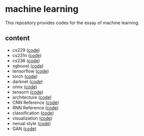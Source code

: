 # machine learning

This repository provides codes for the essay of machine learning.

## content

- cs229 ([code](https://github.com/gaoxinge/machine-learning/tree/master/cs229))
- cs231n ([code](https://github.com/gaoxinge/machine-learning/tree/master/cs231n))
- cs236 ([code](https://github.com/gaoxinge/machine-learning/tree/master/cs236))
- xgboost ([code](https://github.com/gaoxinge/machine-learning/tree/master/xgboost))
- tensorflow ([code](https://github.com/gaoxinge/machine-learning/tree/master/tensorflow))
- torch ([code](https://github.com/gaoxinge/machine-learning/tree/master/torch))
- darknet ([code](https://github.com/gaoxinge/machine-learning/tree/master/darknet))
- onnx ([code](https://github.com/gaoxinge/machine-learning/tree/master/onnx))
- tensorrt ([code](https://github.com/gaoxinge/machine-learning/tree/master/tensorrt))
- architecture ([code](https://github.com/gaoxinge/machine-learning/tree/master/architecture))
- CNN Reference ([code](https://github.com/gaoxinge/machine-learning/tree/master/CNN%20Reference))
- RNN Reference ([code](https://github.com/gaoxinge/machine-learning/tree/master/RNN%20Reference))
- classification ([code](https://github.com/gaoxinge/machine-learning/tree/master/classification))
- visualization ([code](https://github.com/gaoxinge/machine-learning/tree/master/visualization))
- nerual style ([code](https://github.com/gaoxinge/machine-learning/tree/master/neural%20style))
- GAN ([code](https://github.com/gaoxinge/machine-learning/tree/master/GAN))